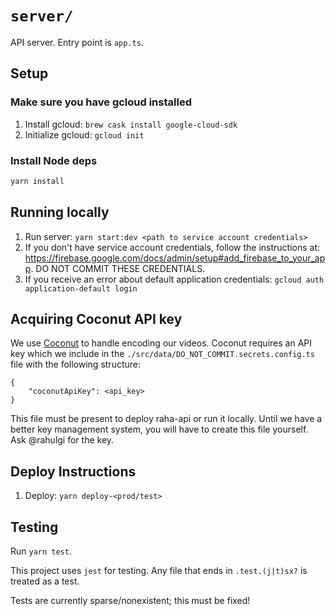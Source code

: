 # `server/`

API server. Entry point is `app.ts`.

## Setup

### Make sure you have gcloud installed

1.  Install gcloud: `brew cask install google-cloud-sdk`
1.  Initialize gcloud: `gcloud init`

### Install Node deps

```bash
yarn install
```

## Running locally

1.  Run server: `yarn start:dev <path to service account credentials>`
1.  If you don't have service account credentials, follow the instructions at:
    https://firebase.google.com/docs/admin/setup#add_firebase_to_your_app. DO NOT
    COMMIT THESE CREDENTIALS.
1.  If you receive an error about default application credentials:
    `gcloud auth application-default login`

## Acquiring Coconut API key

We use [Coconut](https://app.coconut.co) to handle encoding our videos. Coconut
requires an API key which we include in the `./src/data/DO_NOT_COMMIT.secrets.config.ts`
file with the following structure:

```
{
    "coconutApiKey": <api_key>
}
```

This file must be present to deploy raha-api or run it locally. Until we have
a better key management system, you will have to create this file yourself.
Ask @rahulgi for the key.

## Deploy Instructions

1.  Deploy: `yarn deploy-<prod/test>`

## Testing

Run `yarn test`.

This project uses `jest` for testing. Any file that ends in `.test.(j|t)sx?` is
treated as a test.

Tests are currently sparse/nonexistent; this must be fixed!
